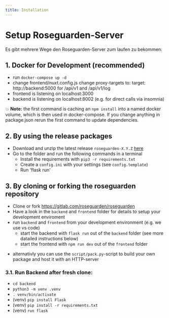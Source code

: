 ```yaml
---
title: Installation
---
```


# Setup Roseguarden-Server

Es gibt mehrere Wege den Roseguarden-Server zum laufen zu bekommen:

## 1. Docker for Development (recommended)

- run `docker-compose up -d`
- change frontend/nuxt.config.js change proxy-targets to: target: http://backend:5000 for /api/v1 and /api/v1/log
- frontend is listening on localhost:3000
- backend is listening on localhost:8002 (e.g. for direct calls via insomnia)

:boom: **Note:** the first command is caching an `npm install` into a named docker volume, which is then used in docker-compose. If you change anything in package.json rerun the first command to update dependencies.

## 2. By using the release packages

- Download and unzip the latest release `roseguarden-X.Y.Z` [here](https://gitlab.com/roseguarden/roseguarden/-/releases)
- Go to the folder and run the following commands in a terminal
  - Install the requirements with `pip3 -r requirements.txt`
  - Create a `config.ini` with your settings (see `config.template`)
  - Run 'flask run'

## 3. By cloning or forking the roseguarden repository

- Clone or fork https://gitlab.com/roseguarden/roseguarden
- Have a look in the `backend` and `frontend` folder for details to setup your development enviroment
- run `backend` and `frontend` from your development environment (e.g. we use vs code)
  - start the backend with `flask run` out of the `backend` folder (see more datailed instructions below)
  - start the frontend with `npm run dev` out of the `frontend` folder

* alternativly you can use the `script/pack.py`-script to build your own package and host it with an HTTP-server

### 3.1. Run Backend after fresh clone:

- `cd backend`
- `python3 -m venv .venv`
- `. venv/bin/activate`
- (venv) `pip install Flask`
- (venv) `pip install -r requirements.txt`
- (venv) `run flask`
